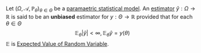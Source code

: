 Let $(\Omega, \mathcal{A}, \mathbb{P}_\theta)_{\theta \in \Theta}$ be a [paramaetric statistical model](statistical%20model.md). An [estimator](point%20estimator.md) $\hat{y}:\Omega \rightarrow \mathbb{R}$ is said to be an **unbiased** estimator for $y:\Theta \rightarrow \mathbb{R}$ provided that for each $\theta \in \Theta$ $$\mathbb{E}_\theta|\hat{y}|<\infty, \mathbb{E}_\theta \hat{y} = y(\theta)$$ $\mathbb{E}$ is [Expected Value of Random Variable](Expected%20Value%20of%20Random%20Variable.md).